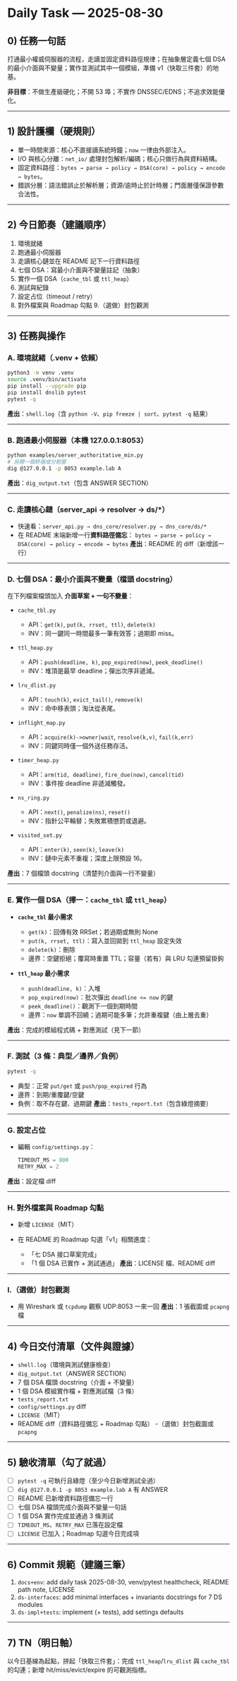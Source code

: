 
# Daily Task — 2025-08-30

## 0) 任務一句話

打通最小權威伺服器的流程，走讀並固定資料路徑規律；在抽象層定義七個 DSA 的最小介面與不變量；實作並測試其中一個模組，準備 v1（快取三件套）的地基。

**非目標**：不做生產級硬化；不開 53 埠；不實作 DNSSEC/EDNS；不追求效能優化。

---

## 1) 設計護欄（硬規則）

* 單一時間來源：核心不直接讀系統時鐘；`now` 一律由外部注入。
* I/O 與核心分離：`net_io/` 處理封包解析/編碼；核心只做行為與資料結構。
* 固定資料路徑：`bytes → parse → policy → DSA(core) → policy → encode → bytes`。
* 錯誤分層：語法錯誤止於解析層；資源/逾時止於計時層；門面層僅保證參數合法性。

---

## 2) 今日節奏（建議順序）

1. 環境就緒
2. 跑通最小伺服器
3. 走讀核心鏈並在 README 記下一行資料路徑
4. 七個 DSA：寫最小介面與不變量註記（抽象）
5. 實作一個 DSA（`cache_tbl` 或 `ttl_heap`）
6. 測試與紀錄
7. 設定占位（timeout / retry）
8. 對外檔案與 Roadmap 勾點
   9.（選做）封包觀測

---

## 3) 任務與操作

### A. 環境就緒（.venv + 依賴）

```bash
python3 -m venv .venv
source .venv/bin/activate
pip install --upgrade pip
pip install dnslib pytest
pytest -q
```

**產出**：`shell.log`（含 `python -V`、`pip freeze | sort`、`pytest -q` 結果）

---

### B. 跑通最小伺服器（本機 127.0.0.1:8053）

```bash
python examples/server_authoritative_min.py
# 另開一個終端或分割窗
dig @127.0.0.1 -p 8053 example.lab A
```

**產出**：`dig_output.txt`（包含 ANSWER SECTION）

---

### C. 走讀核心鏈（server\_api → resolver → ds/\*）

* 快速看：`server_api.py → dns_core/resolver.py → dns_core/ds/*`
* 在 README 末端新增一行**資料路徑備忘**：
  `bytes → parse → policy → DSA(core) → policy → encode → bytes`
  **產出**：README 的 diff（新增該一行）

---

### D. 七個 DSA：最小介面與不變量（檔頭 docstring）

在下列檔案檔頭加入 **介面草案 + 一句不變量**：

* `cache_tbl.py`

  * API：`get(k)`, `put(k, rrset, ttl)`, `delete(k)`
  * INV：同一鍵同一時間最多一筆有效答；過期即 miss。
* `ttl_heap.py`

  * API：`push(deadline, k)`, `pop_expired(now)`, `peek_deadline()`
  * INV：堆頂是最早 deadline；彈出次序非遞減。
* `lru_dlist.py`

  * API：`touch(k)`, `evict_tail()`, `remove(k)`
  * INV：命中移表頭；淘汰從表尾。
* `inflight_map.py`

  * API：`acquire(k)->owner|wait`, `resolve(k,v)`, `fail(k,err)`
  * INV：同鍵同時僅一個外送任務存活。
* `timer_heap.py`

  * API：`arm(tid, deadline)`, `fire_due(now)`, `cancel(tid)`
  * INV：事件按 deadline 非遞減觸發。
* `ns_ring.py`

  * API：`next()`, `penalize(ns)`, `reset()`
  * INV：指針公平輪替；失敗累積懲罰或退避。
* `visited_set.py`

  * API：`enter(k)`, `seen(k)`, `leave(k)`
  * INV：鏈中元素不重複；深度上限預設 16。

**產出**：7 個檔頭 docstring（清楚列介面與一行不變量）

---

### E. 實作一個 DSA（擇一：`cache_tbl` 或 `ttl_heap`）

* **`cache_tbl` 最小需求**

  * `get(k)`：回傳有效 RRSet；若過期或無則 None
  * `put(k, rrset, ttl)`：寫入並回拋到 `ttl_heap` 設定失效
  * `delete(k)`：刪除
  * 邊界：空鍵拒絕；覆寫時重置 TTL；容量（若有）與 LRU 勾連預留掛鉤
* **`ttl_heap` 最小需求**

  * `push(deadline, k)`：入堆
  * `pop_expired(now)`：批次彈出 `deadline <= now` 的鍵
  * `peek_deadline()`：觀測下一個到期時間
  * 邊界：`now` 單調不回繞；過期可能多筆；允許重複鍵（由上層去重）

**產出**：完成的模組程式碼 + 對應測試（見下一節）

---

### F. 測試（3 條：典型／邊界／負例）

```bash
pytest -q
```

* 典型：正常 `put/get` 或 `push/pop_expired` 行為
* 邊界：到期/重覆鍵/空鍵
* 負例：取不存在鍵、過期鍵
  **產出**：`tests_report.txt`（包含綠燈摘要）

---

### G. 設定占位

* 編輯 `config/settings.py`：

  ```python
  TIMEOUT_MS = 800
  RETRY_MAX = 2
  ```

**產出**：設定檔 diff

---

### H. 對外檔案與 Roadmap 勾點

* 新增 `LICENSE`（MIT）
* 在 README 的 Roadmap 勾選「v1」相關進度：

  * 「七 DSA 接口草案完成」
  * 「1 個 DSA 已實作 + 測試通過」
    **產出**：LICENSE 檔、README diff

---

### I.（選做）封包觀測

* 用 Wireshark 或 `tcpdump` 觀察 UDP:8053 一來一回
  **產出**：1 張截圖或 `pcapng` 檔

---

## 4) 今日交付清單（文件與證據）

* `shell.log`（環境與測試健康檢查）
* `dig_output.txt`（ANSWER SECTION）
* 7 個 DSA 檔頭 docstring（介面 + 不變量）
* 1 個 DSA 模組實作檔 + 對應測試檔（3 條）
* `tests_report.txt`
* `config/settings.py` diff
* `LICENSE`（MIT）
* README diff（資料路徑備忘 + Roadmap 勾點）
  -（選做）封包截圖或 `pcapng`

---

## 5) 驗收清單（勾了就過）

* [ ] `pytest -q` 可執行且綠燈（至少今日新增測試全過）
* [ ] `dig @127.0.0.1 -p 8053 example.lab A` 有 ANSWER
* [ ] README 已新增資料路徑備忘一行
* [ ] 七個 DSA 檔頭完成介面與不變量一句話
* [ ] 1 個 DSA 實作完成並通過 3 條測試
* [ ] `TIMEOUT_MS`、`RETRY_MAX` 已落在設定檔
* [ ] `LICENSE` 已加入；Roadmap 勾選今日完成項

---

## 6) Commit 規範（建議三筆）

1. `docs+env`: add daily task 2025-08-30, venv/pytest healthcheck, README path note, LICENSE
2. `ds-interfaces`: add minimal interfaces + invariants docstrings for 7 DS modules
3. `ds-impl+tests`: implement <chosen-DS> (+ tests), add settings defaults

---

## 7) TN（明日軸）

以今日基線為起點，拼起「快取三件套」：完成 `ttl_heap`/`lru_dlist` 與 `cache_tbl` 的勾連；新增 hit/miss/evict/expire 的可觀測指標。
